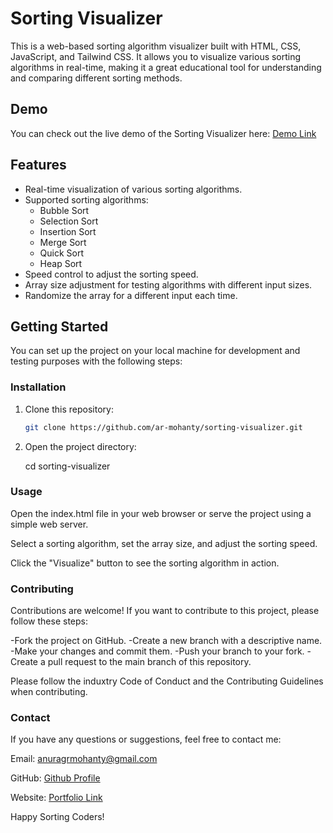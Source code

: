 # Sorting Visualizer

This is a web-based sorting algorithm visualizer built with HTML, CSS, JavaScript, and Tailwind CSS. It allows you to visualize various sorting algorithms in real-time, making it a great educational tool for understanding and comparing different sorting methods.

## Demo

You can check out the live demo of the Sorting Visualizer here: [Demo Link](https://sorting-visualizer-jade.vercel.app/index.html)

## Features

- Real-time visualization of various sorting algorithms.
- Supported sorting algorithms:
  - Bubble Sort
  - Selection Sort
  - Insertion Sort
  - Merge Sort
  - Quick Sort
  - Heap Sort
- Speed control to adjust the sorting speed.
- Array size adjustment for testing algorithms with different input sizes.
- Randomize the array for a different input each time.

## Getting Started

You can set up the project on your local machine for development and testing purposes with the following steps:

### Installation

1. Clone this repository:

   ```bash
   git clone https://github.com/ar-mohanty/sorting-visualizer.git
2. Open the project directory:

   cd sorting-visualizer

### Usage
Open the index.html file in your web browser or serve the project using a simple web server.

Select a sorting algorithm, set the array size, and adjust the sorting speed.

Click the "Visualize" button to see the sorting algorithm in action.

### Contributing
Contributions are welcome! If you want to contribute to this project, please follow these steps:

-Fork the project on GitHub.
-Create a new branch with a descriptive name.
-Make your changes and commit them.
-Push your branch to your fork.
-Create a pull request to the main branch of this repository.


Please follow the induxtry Code of Conduct and the Contributing Guidelines when contributing.

### Contact
If you have any questions or suggestions, feel free to contact me:

Email: anuragrmohanty@gmail.com

GitHub: [Github Profile](https://github.com/ar-mohanty/)

Website: [Portfolio Link](https://www.armohanty.com)

Happy Sorting Coders!
